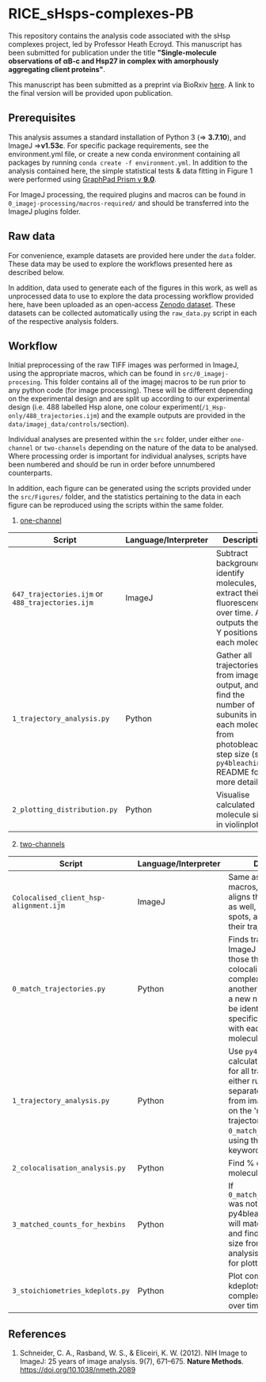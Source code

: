 
# RICE_sHsps-complexes-PB

This repository contains the analysis code associated with the sHsp complexes project, led by Professor Heath Ecroyd. This manuscript has been submitted for publication under the title **"Single-molecule observations of αB-c and Hsp27 in complex with amorphously aggregating client proteins"**.

This manuscript has been submitted as a preprint via BioRxiv [here](biorxiv/link). A link to the final version will be provided upon publication.

## Prerequisites

This analysis assumes a standard installation of Python 3 (=> **3.7.10**), and ImageJ =>**v1.53c**. For specific package requirements, see the environment.yml file, or  create a new conda environment containing all packages by running ```conda create -f environment.yml```. In addition to the analysis contained here, the simple statistical tests & data fitting in Figure 1 were performed using [GraphPad Prism v **9.0**](https://www.graphpad.com/scientific-software/prism/).

For ImageJ processing, the required plugins and macros can be found in ```0_imagej-processing/macros-required/``` and should be transferred into the ImageJ plugins folder.

## Raw data

For convenience, example datasets are provided here under the ```data``` folder. These data may be used to explore the workflows presented here as described below.

In addition, data used to generate each of the figures in this work, as well as unprocessed data to use to explore the data processing workflow provided here, have been uploaded as an open-access [Zenodo dataset](https://doi.org/10.5281/zenodo.10602864). These datasets can be collected automatically using the ```raw_data.py``` script in each of the respective analysis folders.

## Workflow

Initial preprocessing of the raw TIFF images was performed in ImageJ, using the appropriate macros, which can be found in ```src/0_imagej-procesing```. This folder contains all of the imagej macros to be run prior to any python code (for image processing). These will be different depending on the experimental design and are split up according to our experimental design (i.e. 488 labelled Hsp alone, one colour experiment(```/1_Hsp-only/488_trajectories.ijm```) and the example outputs are provided in the ```data/imagej_data/controls/```section). 

Individual analyses are presented within the ```src``` folder, under either ```one-channel``` or ```two-channels``` depending on the nature of the data to be analysed. Where processing order is important for individual analyses, scripts have been numbered and should be run in order before unnumbered counterparts.

In addition, each figure can be generated using the scripts provided under the ```src/Figures/``` folder, and the statistics pertaining to the data in each figure can be reproduced using the scripts within the same folder.

1. [one-channel](src/one-channel)

| Script      | Language/Interpreter | Description   |
|-------------|----------------------|---------------|
| ```647_trajectories.ijm``` or ```488_trajectories.ijm``` | ImageJ        | Subtract background, identify molecules, and extract their fluorescence over time. Also outputs the X & Y positions of each molecule. |
| ```1_trajectory_analysis.py``` | Python               | Gather all trajectories from imageJ output, and find the number of subunits in each molecule from photobleaching step size (see ```py4bleaching``` README for more details) |
| ```2_plotting_distribution.py``` |Python |  Visualise calculated molecule sizes in violinplots|



2. [two-channels](src/two-channels)

| Script      | Language/Interpreter | Description   |
|-------------|----------------------|---------------|
| ```Colocalised_client_hsp-alignment.ijm ```| ImageJ        | Same as ```1_Controls``` macros, but this macro aligns the two channels as well, finds colocalised spots, and then extracts their trajectory over time.  |
| ```0_match_trajectories.py``` | Python               | Finds trajectories from ImageJ and matches those that are colocalised (within complexes) to one another, assigning them a new name so they can be identified as being specifically in complex with each other prior to molecule size analysis |
|```1_trajectory_analysis.py```|Python|Use ```py4bleaching``` to calculate molecule size for all trajectories. Can either run this on the separate files as output from imageJ, or can run on the 'matched trajectories' file from ```0_match_trajectories.py```, using the 'matched' keyword|
|```2_colocalisation_analysis.py```|Python|Find % of client molecules in complexes|
|```3_matched_counts_for_hexbins```|Python|If ```0_match_trajectories.py``` was not run prior to py4bleaching, this script will match trajectories and find their molecule size from the step size analysis, then save them for plotting|
|```3_stoichiometries_kdeplots.py```|Python|Plot complexes as kdeplots to visualise complex size distribution over time|


## References

[1]: my/really/cool/link

1. Schneider, C. A., Rasband, W. S., & Eliceiri, K. W. (2012). NIH Image to ImageJ: 25 years of image analysis. 9(7), 671–675. **Nature Methods**. https://doi.org/10.1038/nmeth.2089
